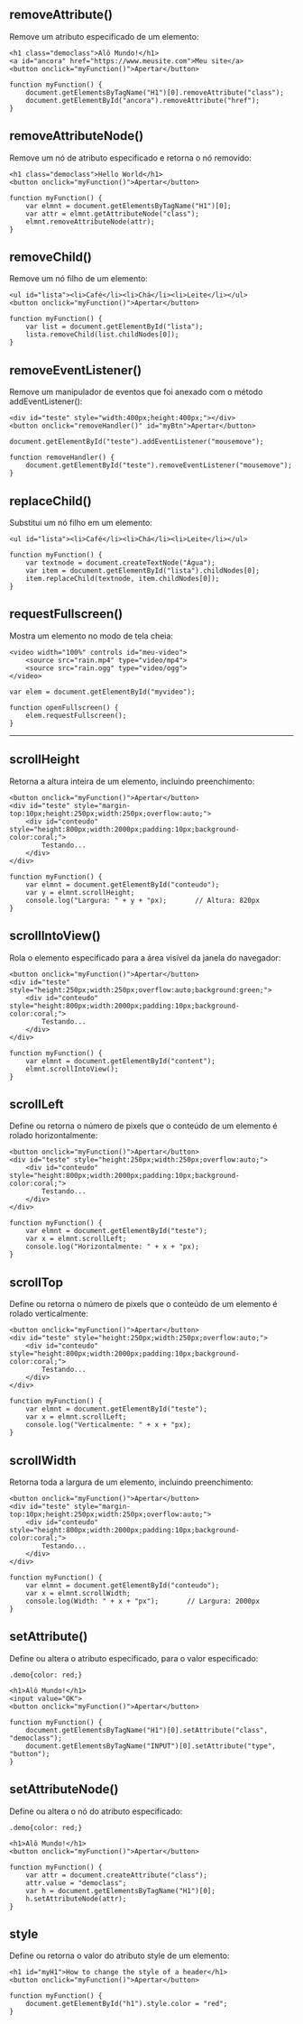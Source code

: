 ## removeAttribute()
Remove um atributo especificado de um elemento:

    <h1 class="democlass">Alô Mundo!</h1>
    <a id="ancora" href="https://www.meusite.com">Meu site</a>
    <button onclick="myFunction()">Apertar</button>

    function myFunction() {
        document.getElementsByTagName("H1")[0].removeAttribute("class");
        document.getElementById("ancora").removeAttribute("href");
    }

## removeAttributeNode()
Remove um nó de atributo especificado e retorna o nó removido:

    <h1 class="democlass">Hello World</h1>
    <button onclick="myFunction()">Apertar</button>
    
    function myFunction() {
        var elmnt = document.getElementsByTagName("H1")[0];
        var attr = elmnt.getAttributeNode("class");
        elmnt.removeAttributeNode(attr);
    }    

## removeChild()
Remove um nó filho de um elemento:

    <ul id="lista"><li>Café</li><li>Chá</li><li>Leite</li></ul>
    <button onclick="myFunction()">Apertar</button>
    
    function myFunction() {
        var list = document.getElementById("lista");
        lista.removeChild(list.childNodes[0]);
    }


## removeEventListener()
Remove um manipulador de eventos que foi anexado com o método addEventListener():

    <div id="teste" style="width:400px;height:400px;"></div>
    <button onclick="removeHandler()" id="myBtn">Apertar</button>

    document.getElementById("teste").addEventListener("mousemove");

    function removeHandler() {
        document.getElementById("teste").removeEventListener("mousemove");
    }

## replaceChild()
Substitui um nó filho em um elemento:

    <ul id="lista"><li>Café</li><li>Chá</li><li>Leite</li></ul>

    function myFunction() {
        var textnode = document.createTextNode("Água");
        var item = document.getElementById("lista").childNodes[0];
        item.replaceChild(textnode, item.childNodes[0]);
    }


## requestFullscreen()
Mostra um elemento no modo de tela cheia:

    <video width="100%" controls id="meu-video">
        <source src="rain.mp4" type="video/mp4">
        <source src="rain.ogg" type="video/ogg">
    </video>
    
    var elem = document.getElementById("myvideo");

    function openFullscreen() {
        elem.requestFullscreen();
    }

---

## scrollHeight
Retorna a altura inteira de um elemento, incluindo preenchimento:

    <button onclick="myFunction()">Apertar</button>
    <div id="teste" style="margin-top:10px;height:250px;width:250px;overflow:auto;">
        <div id="conteudo" style="height:800px;width:2000px;padding:10px;background-color:coral;">
            Testando...
        </div>
    </div>
    
    function myFunction() {
        var elmnt = document.getElementById("conteudo");
        var y = elmnt.scrollHeight;
        console.log("Largura: " + y + "px);       // Altura: 820px      
    }

## scrollIntoView()
Rola o elemento especificado para a área visível da janela do navegador:

    <button onclick="myFunction()">Apertar</button>
    <div id="teste" style="height:250px;width:250px;overflow:auto;background:green;">
        <div id="conteudo" style="height:800px;width:2000px;padding:10px;background-color:coral;">
            Testando...
        </div>
    </div>
    
    function myFunction() {
        var elmnt = document.getElementById("content");
        elmnt.scrollIntoView();
    }

## scrollLeft
Define ou retorna o número de pixels que o conteúdo de um elemento é rolado horizontalmente:

    <button onclick="myFunction()">Apertar</button>
    <div id="teste" style="height:250px;width:250px;overflow:auto;">
        <div id="conteudo" style="height:800px;width:2000px;padding:10px;background-color:coral;">
            Testando...
        </div>
    </div>
    
    function myFunction() {
        var elmnt = document.getElementById("teste");
        var x = elmnt.scrollLeft;
        console.log("Horizontalmente: " + x + "px);
    }

## scrollTop
Define ou retorna o número de pixels que o conteúdo de um elemento é rolado verticalmente:

    <button onclick="myFunction()">Apertar</button>
    <div id="teste" style="height:250px;width:250px;overflow:auto;">
        <div id="conteudo" style="height:800px;width:2000px;padding:10px;background-color:coral;">
            Testando...
        </div>
    </div>
    
    function myFunction() {
        var elmnt = document.getElementById("teste");
        var x = elmnt.scrollLeft;
        console.log("Verticalmente: " + x + "px);
    }

## scrollWidth
Retorna toda a largura de um elemento, incluindo preenchimento:

    <button onclick="myFunction()">Apertar</button>
    <div id="teste" style="margin-top:10px;height:250px;width:250px;overflow:auto;">
        <div id="conteudo" style="height:800px;width:2000px;padding:10px;background-color:coral;">
            Testando...
        </div>
    </div>
    
    function myFunction() {
        var elmnt = document.getElementById("conteudo");
        var x = elmnt.scrollWidth;
        console.log(Width: " + x + "px");       // Largura: 2000px      
    }

## setAttribute()
Define ou altera o atributo especificado, para o valor especificado:

    .demo{color: red;}
    
    <h1>Alô Mundo!</h1>
    <input value="OK">
    <button onclick="myFunction()">Apertar</button>
    
    function myFunction() {
        document.getElementsByTagName("H1")[0].setAttribute("class", "democlass");
        document.getElementsByTagName("INPUT")[0].setAttribute("type", "button");
    }

## setAttributeNode()
Define ou altera o nó do atributo especificado:

    .demo{color: red;}
    
    <h1>Alô Mundo!</h1>
    <button onclick="myFunction()">Apertar</button>

    function myFunction() {
        var attr = document.createAttribute("class");
        attr.value = "democlass";
        var h = document.getElementsByTagName("H1")[0];
        h.setAttributeNode(attr); 
    }

## style
Define ou retorna o valor do atributo style de um elemento:

    <h1 id="myH1">How to change the style of a header</h1>
    <button onclick="myFunction()">Apertar</button>
    
    function myFunction() {
        document.getElementById("h1").style.color = "red";
    }
